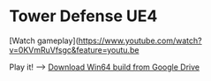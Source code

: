 # Tower Defense UE4
[Watch gameplay](https://www.youtube.com/watch?v=0KVmRuVfsgc&feature=youtu.be

Play it! --> [Download Win64 build from Google Drive](https://drive.google.com/file/d/1D3tj0joOitJ6DnZ9BpCOURKHRzIMEXOV/view?usp=sharing
)
